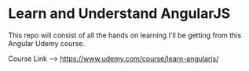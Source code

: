 # Learn and Understand AngularJS
This repo will consist of all the hands on learning I'll be getting from this Angular Udemy course.

Course Link --> https://www.udemy.com/course/learn-angularjs/